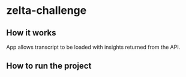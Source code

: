 # zelta-challenge


## How it works 

App allows transcript to be loaded with insights returned from the API.

## How to run the project

